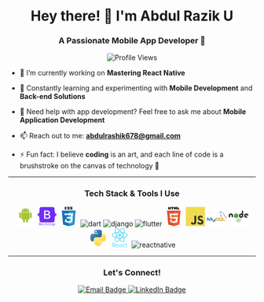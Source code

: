 <h1 align="center">Hey there! 👋 I'm Abdul Razik U</h1>
<h3 align="center">A Passionate Mobile App Developer 🚀</h3>

<p align="center">
  <img src="https://komarev.com/ghpvc/?username=abdulraziku&label=Profile%20Views&color=0e75b6&style=flat" alt="Profile Views" />
</p>

- 🔭 I’m currently working on **Mastering React Native**

- 🌱 Constantly learning and experimenting with **Mobile Development** and **Back-end Solutions**

- 💬 Need help with app development? Feel free to ask me about **Mobile Application Development**

- 📫 Reach out to me: **abdulrashik678@gmail.com**

- ⚡ Fun fact: I believe **coding** is an art, and each line of code is a brushstroke on the canvas of technology 🎨

---

<h3 align="center">Tech Stack & Tools I Use</h3>
<p align="center">
  <img src="https://raw.githubusercontent.com/devicons/devicon/master/icons/android/android-original-wordmark.svg" alt="android" width="40" height="40"/>
  <img src="https://raw.githubusercontent.com/devicons/devicon/master/icons/bootstrap/bootstrap-plain-wordmark.svg" alt="bootstrap" width="40" height="40"/>
  <img src="https://raw.githubusercontent.com/devicons/devicon/master/icons/css3/css3-original-wordmark.svg" alt="css3" width="40" height="40"/>
  <img src="https://www.vectorlogo.zone/logos/dartlang/dartlang-icon.svg" alt="dart" width="40" height="40"/>
  <img src="https://cdn.worldvectorlogo.com/logos/django.svg" alt="django" width="40" height="40"/>
  <img src="https://www.vectorlogo.zone/logos/flutterio/flutterio-icon.svg" alt="flutter" width="40" height="40"/>
  <img src="https://raw.githubusercontent.com/devicons/devicon/master/icons/html5/html5-original-wordmark.svg" alt="html5" width="40" height="40"/>
  <img src="https://raw.githubusercontent.com/devicons/devicon/master/icons/javascript/javascript-original.svg" alt="javascript" width="40" height="40"/>
  <img src="https://raw.githubusercontent.com/devicons/devicon/master/icons/mysql/mysql-original-wordmark.svg" alt="mysql" width="40" height="40"/>
  <img src="https://raw.githubusercontent.com/devicons/devicon/master/icons/nodejs/nodejs-original-wordmark.svg" alt="nodejs" width="40" height="40"/>
  <img src="https://raw.githubusercontent.com/devicons/devicon/master/icons/python/python-original.svg" alt="python" width="40" height="40"/>
  <img src="https://raw.githubusercontent.com/devicons/devicon/master/icons/react/react-original-wordmark.svg" alt="react" width="40" height="40"/>
  <img src="https://reactnative.dev/img/header_logo.svg" alt="reactnative" width="40" height="40"/>
</p>

---

<h3 align="center">Let's Connect!</h3>
<p align="center">
  <a href="mailto:abdulrashik678@gmail.com">
    <img src="https://img.shields.io/badge/Email%20Me%20📧-E4405F?style=for-the-badge" alt="Email Badge"/>
  </a>
  <a href="https://www.linkedin.com/in/abdul-razik-b353b11b0" target="_blank">
    <img src="https://img.shields.io/badge/LinkedIn%20🔗-0e76a8?style=for-the-badge" alt="LinkedIn Badge"/>
  </a>
</p>


